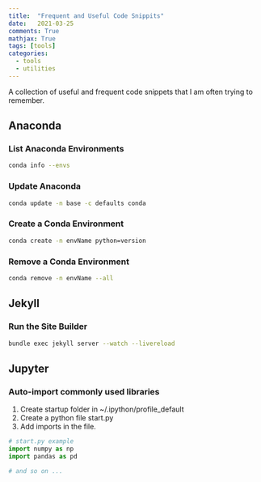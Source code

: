 ```yaml
---
title: 	"Frequent and Useful Code Snippits"
date: 	2021-03-25
comments: True
mathjax: True
tags: [tools]
categories:
  - tools
  - utilities
---
```


A collection of useful and frequent code snippets that I am often trying to remember.

## Anaconda
### List Anaconda Environments
```bash
conda info --envs
```

### Update Anaconda
```bash
conda update -n base -c defaults conda
```

### Create a Conda Environment
```bash
conda create -n envName python=version
```

### Remove a Conda Environment
```bash
conda remove -n envName --all
```

## Jekyll
### Run the Site Builder
```bash
bundle exec jekyll server --watch --livereload
```

## Jupyter
### Auto-import commonly used libraries
1. Create startup folder in ~/.ipython/profile_default
2. Create a python file start.py
3. Add imports in the file. 

```python
# start.py example
import numpy as np
import pandas as pd

# and so on ...
```
